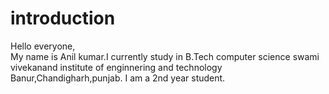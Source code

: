 # introduction
Hello everyone,
<br>
My name is Anil kumar.I currently study in B.Tech computer science swami vivekanand institute of enginnering and technology Banur,Chandigharh,punjab.
I am a 2nd year student.
